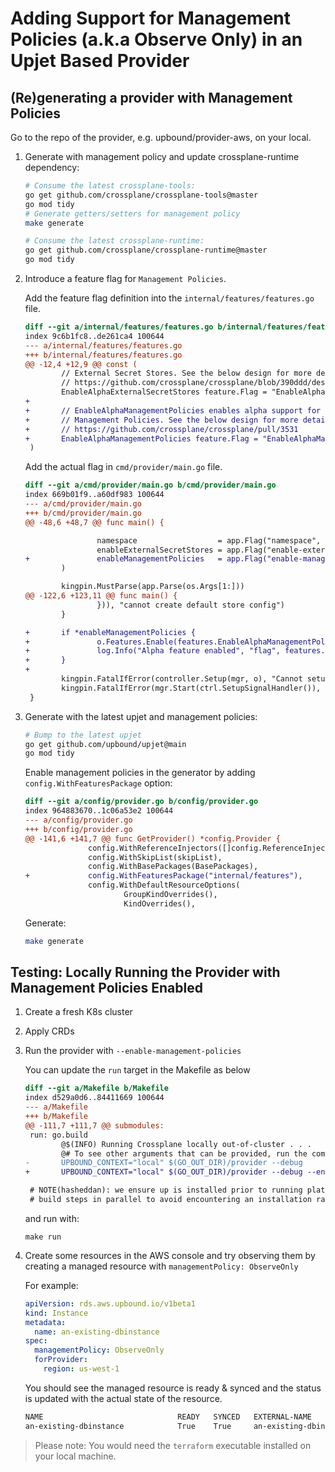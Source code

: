 # Adding Support for Management Policies (a.k.a Observe Only) in an Upjet Based Provider

## (Re)generating a provider with Management Policies



Go to the repo of the provider, e.g. upbound/provider-aws, on your local.

1. Generate with management policy and update crossplane-runtime dependency:

    ```bash
    # Consume the latest crossplane-tools:
    go get github.com/crossplane/crossplane-tools@master
    go mod tidy
    # Generate getters/setters for management policy
    make generate
    
    # Consume the latest crossplane-runtime:
    go get github.com/crossplane/crossplane-runtime@master
    go mod tidy
    ```

2. Introduce a feature flag for `Management Policies`.

    Add the feature flag definition into the `internal/features/features.go` file.

    ```diff
    diff --git a/internal/features/features.go b/internal/features/features.go
    index 9c6b1fc8..de261ca4 100644
    --- a/internal/features/features.go
    +++ b/internal/features/features.go
    @@ -12,4 +12,9 @@ const (
            // External Secret Stores. See the below design for more details.
            // https://github.com/crossplane/crossplane/blob/390ddd/design/design-doc-external-secret-stores.md
            EnableAlphaExternalSecretStores feature.Flag = "EnableAlphaExternalSecretStores"
    +
    +       // EnableAlphaManagementPolicies enables alpha support for
    +       // Management Policies. See the below design for more details.
    +       // https://github.com/crossplane/crossplane/pull/3531
    +       EnableAlphaManagementPolicies feature.Flag = "EnableAlphaManagementPolicies"
     )
    ```

   Add the actual flag in `cmd/provider/main.go` file.

    ```diff
    diff --git a/cmd/provider/main.go b/cmd/provider/main.go
    index 669b01f9..a60df983 100644
    --- a/cmd/provider/main.go
    +++ b/cmd/provider/main.go
    @@ -48,6 +48,7 @@ func main() {

                    namespace                  = app.Flag("namespace", "Namespace used to set as default scope in default secret store config.").Default("crossplane-system").Envar("POD_NAMESPACE").String()
                    enableExternalSecretStores = app.Flag("enable-external-secret-stores", "Enable support for ExternalSecretStores.").Default("false").Envar("ENABLE_EXTERNAL_SECRET_STORES").Bool()
    +               enableManagementPolicies   = app.Flag("enable-management-policies", "Enable support for Management Policies.").Default("false").Envar("ENABLE_MANAGEMENT_POLICIES").Bool()
            )

            kingpin.MustParse(app.Parse(os.Args[1:]))
    @@ -122,6 +123,11 @@ func main() {
                    })), "cannot create default store config")
            }

    +       if *enableManagementPolicies {
    +               o.Features.Enable(features.EnableAlphaManagementPolicies)
    +               log.Info("Alpha feature enabled", "flag", features.EnableAlphaManagementPolicies)
    +       }
    +
            kingpin.FatalIfError(controller.Setup(mgr, o), "Cannot setup AWS controllers")
            kingpin.FatalIfError(mgr.Start(ctrl.SetupSignalHandler()), "Cannot start controller manager")
     }
    ```

3. Generate with the latest upjet and management policies:

    ```bash
    # Bump to the latest upjet
    go get github.com/upbound/upjet@main
    go mod tidy
    ```

   Enable management policies in the generator by adding `config.WithFeaturesPackage` option:

    ```diff
    diff --git a/config/provider.go b/config/provider.go
    index 964883670..1c06a53e2 100644
    --- a/config/provider.go
    +++ b/config/provider.go
    @@ -141,6 +141,7 @@ func GetProvider() *config.Provider {
                  config.WithReferenceInjectors([]config.ReferenceInjector{reference.NewInjector(modulePath)}),
                  config.WithSkipList(skipList),
                  config.WithBasePackages(BasePackages),
    +             config.WithFeaturesPackage("internal/features"),
                  config.WithDefaultResourceOptions(
                          GroupKindOverrides(),
                          KindOverrides(),
    ```

   Generate:

    ```bash
    make generate
    ```

## Testing: Locally Running the Provider with Management Policies Enabled

1. Create a fresh K8s cluster
2. Apply CRDs
3. Run the provider with `--enable-management-policies`

   You can update the `run` target in the Makefile as below

    ```diff
    diff --git a/Makefile b/Makefile
    index d529a0d6..84411669 100644
    --- a/Makefile
    +++ b/Makefile
    @@ -111,7 +111,7 @@ submodules:
     run: go.build
            @$(INFO) Running Crossplane locally out-of-cluster . . .
            @# To see other arguments that can be provided, run the command with --help instead
    -       UPBOUND_CONTEXT="local" $(GO_OUT_DIR)/provider --debug
    +       UPBOUND_CONTEXT="local" $(GO_OUT_DIR)/provider --debug --enable-management-policies
    
     # NOTE(hasheddan): we ensure up is installed prior to running platform-specific
     # build steps in parallel to avoid encountering an installation race condition.
    ```
   
    and run with: 

    ```shell
    make run
    ```

4. Create some resources in the AWS console and try observing them by creating a managed resource with `managementPolicy: ObserveOnly`

    For example:

    ```yaml
    apiVersion: rds.aws.upbound.io/v1beta1
    kind: Instance
    metadata:
      name: an-existing-dbinstance
    spec:
      managementPolicy: ObserveOnly
      forProvider:
        region: us-west-1
    ```
   
    You should see the managed resource is ready & synced and the status is 
    updated with the actual state of the resource.

    ```bash
    NAME                              READY   SYNCED   EXTERNAL-NAME                     AGE
    an-existing-dbinstance            True    True     an-existing-dbinstance            3m
    ```
    
> Please note: You would need the `terraform` executable installed on your local machine.
